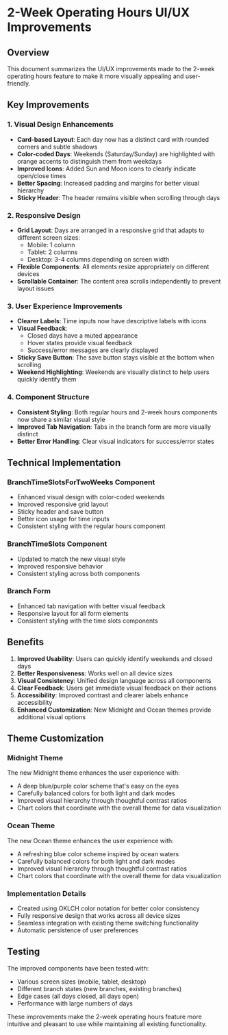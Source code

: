 # 2-Week Operating Hours UI/UX Improvements

## Overview

This document summarizes the UI/UX improvements made to the 2-week operating hours feature to make it more visually appealing and user-friendly.

## Key Improvements

### 1. Visual Design Enhancements

- **Card-based Layout**: Each day now has a distinct card with rounded corners and subtle shadows
- **Color-coded Days**: Weekends (Saturday/Sunday) are highlighted with orange accents to distinguish them from weekdays
- **Improved Icons**: Added Sun and Moon icons to clearly indicate open/close times
- **Better Spacing**: Increased padding and margins for better visual hierarchy
- **Sticky Header**: The header remains visible when scrolling through days

### 2. Responsive Design

- **Grid Layout**: Days are arranged in a responsive grid that adapts to different screen sizes:
  - Mobile: 1 column
  - Tablet: 2 columns
  - Desktop: 3-4 columns depending on screen width
- **Flexible Components**: All elements resize appropriately on different devices
- **Scrollable Container**: The content area scrolls independently to prevent layout issues

### 3. User Experience Improvements

- **Clearer Labels**: Time inputs now have descriptive labels with icons
- **Visual Feedback**:
  - Closed days have a muted appearance
  - Hover states provide visual feedback
  - Success/error messages are clearly displayed
- **Sticky Save Button**: The save button stays visible at the bottom when scrolling
- **Weekend Highlighting**: Weekends are visually distinct to help users quickly identify them

### 4. Component Structure

- **Consistent Styling**: Both regular hours and 2-week hours components now share a similar visual style
- **Improved Tab Navigation**: Tabs in the branch form are more visually distinct
- **Better Error Handling**: Clear visual indicators for success/error states

## Technical Implementation

### BranchTimeSlotsForTwoWeeks Component

- Enhanced visual design with color-coded weekends
- Improved responsive grid layout
- Sticky header and save button
- Better icon usage for time inputs
- Consistent styling with the regular hours component

### BranchTimeSlots Component

- Updated to match the new visual style
- Improved responsive behavior
- Consistent styling across both components

### Branch Form

- Enhanced tab navigation with better visual feedback
- Responsive layout for all form elements
- Consistent styling with the time slots components

## Benefits

1. **Improved Usability**: Users can quickly identify weekends and closed days
2. **Better Responsiveness**: Works well on all device sizes
3. **Visual Consistency**: Unified design language across all components
4. **Clear Feedback**: Users get immediate visual feedback on their actions
5. **Accessibility**: Improved contrast and clearer labels enhance accessibility
6. **Enhanced Customization**: New Midnight and Ocean themes provide additional visual options

## Theme Customization

### Midnight Theme

The new Midnight theme enhances the user experience with:

- A deep blue/purple color scheme that's easy on the eyes
- Carefully balanced colors for both light and dark modes
- Improved visual hierarchy through thoughtful contrast ratios
- Chart colors that coordinate with the overall theme for data visualization

### Ocean Theme

The new Ocean theme enhances the user experience with:

- A refreshing blue color scheme inspired by ocean waters
- Carefully balanced colors for both light and dark modes
- Improved visual hierarchy through thoughtful contrast ratios
- Chart colors that coordinate with the overall theme for data visualization

### Implementation Details

- Created using OKLCH color notation for better color consistency
- Fully responsive design that works across all device sizes
- Seamless integration with existing theme switching functionality
- Automatic persistence of user preferences

## Testing

The improved components have been tested with:

- Various screen sizes (mobile, tablet, desktop)
- Different branch states (new branches, existing branches)
- Edge cases (all days closed, all days open)
- Performance with large numbers of days

These improvements make the 2-week operating hours feature more intuitive and pleasant to use while maintaining all existing functionality.
